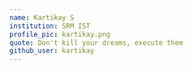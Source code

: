 ```yaml
---
name: Kartikay S
institution: SRM IST
profile_pic: kartikay.png
quote: Don't kill your dreams, execute them
github_user: kartikay
---
```


